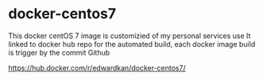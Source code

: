 # docker-centos7

This docker centOS 7 image is customizied of my personal services use
It linked to docker hub repo for the automated build, each docker image build is trigger by the commit Github

https://hub.docker.com/r/edwardkan/docker-centos7/
